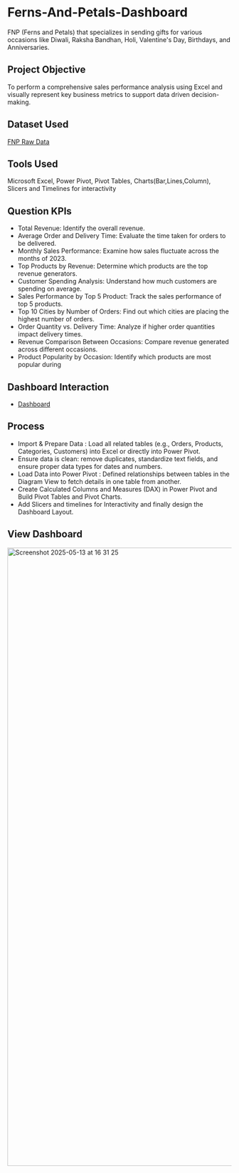 # Ferns-And-Petals-Dashboard
FNP (Ferns and Petals) that specializes in sending gifts for various occasions like Diwali, Raksha Bandhan, Holi, Valentine's Day, Birthdays, and Anniversaries. 

## Project Objective
To perform a comprehensive sales performance analysis using Excel and visually represent key business metrics to support data driven decision-making.

## Dataset Used
<a href="https://github.com/yug0537/Ferns-And-Petals-Dashboard/tree/main/Fnp%20Sales">FNP Raw Data</a>

## Tools Used
Microsoft Excel,
Power Pivot,
Pivot Tables,
Charts(Bar,Lines,Column),
Slicers and Timelines for interactivity

## Question KPIs
- Total Revenue: Identify the overall revenue.
- Average Order and Delivery Time: Evaluate the time taken for orders to be delivered.
- Monthly Sales Performance: Examine how sales fluctuate across the months of 2023.
- Top Products by Revenue: Determine which products are the top revenue generators.
- Customer Spending Analysis: Understand how much customers are spending on
average.
- Sales Performance by Top 5 Product: Track the sales performance of top 5 products.
- Top 10 Cities by Number of Orders: Find out which cities are placing the highest
number of orders.
- Order Quantity vs. Delivery Time: Analyze if higher order quantities impact delivery
times.
- Revenue Comparison Between Occasions: Compare revenue generated across
different occasions.
- Product Popularity by Occasion: Identify which products are most popular during

## Dashboard Interaction
- <a href="https://github.com/yug0537/Ferns-And-Petals-Dashboard/blob/main/Ferns_Petals_Dashboard.xlsx">Dashboard<a/>

## Process
-  Import & Prepare Data : Load all related tables (e.g., Orders, Products, Categories, Customers) into Excel or directly into Power Pivot.
-  Ensure data is clean: remove duplicates, standardize text fields, and ensure proper data types for dates and numbers.
-  Load Data into Power Pivot : Defined relationships between tables in the Diagram View to fetch details in one table from another.
-  Create Calculated Columns and Measures (DAX) in Power Pivot and Build Pivot Tables and Pivot Charts.
-  Add Slicers and timelines for Interactivity and finally design the Dashboard Layout.

## View Dashboard
<img width="1388" alt="Screenshot 2025-05-13 at 16 31 25" src="https://github.com/user-attachments/assets/f6bc128a-224b-4226-a90a-821a72e76ff5" />


